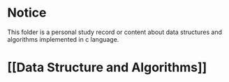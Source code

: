 # Notice
This folder is a personal study record or content about data structures and algorithms implemented in c language.

# [[Data Structure and Algorithms]]

